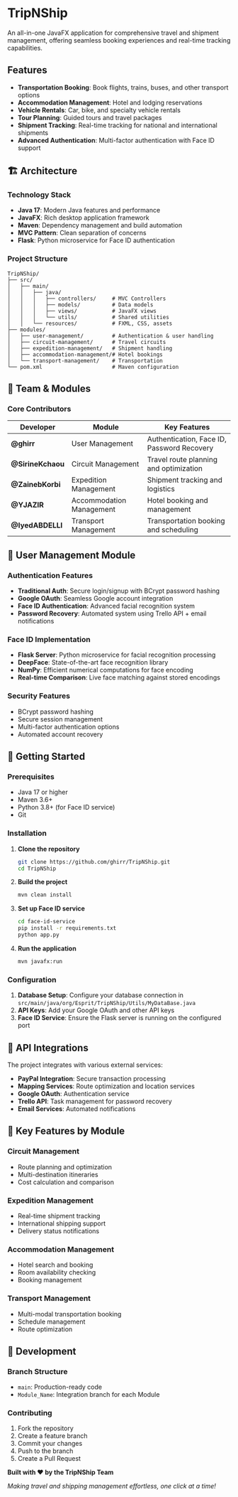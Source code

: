 # TripNShip

An all-in-one JavaFX application for comprehensive travel and shipment management, offering seamless booking experiences and real-time tracking capabilities.

## Features

- **Transportation Booking**: Book flights, trains, buses, and other transport options
- **Accommodation Management**: Hotel and lodging reservations
- **Vehicle Rentals**: Car, bike, and specialty vehicle rentals
- **Tour Planning**: Guided tours and travel packages
- **Shipment Tracking**: Real-time tracking for national and international shipments
- **Advanced Authentication**: Multi-factor authentication with Face ID support

## 🏗️ Architecture

### Technology Stack
- **Java 17**: Modern Java features and performance
- **JavaFX**: Rich desktop application framework
- **Maven**: Dependency management and build automation
- **MVC Pattern**: Clean separation of concerns
- **Flask**: Python microservice for Face ID authentication

### Project Structure
```
TripNShip/
├── src/
│   ├── main/
│   │   ├── java/
│   │   │   ├── controllers/     # MVC Controllers
│   │   │   ├── models/          # Data models
│   │   │   ├── views/           # JavaFX views
│   │   │   └── utils/           # Shared utilities
│   │   └── resources/           # FXML, CSS, assets
├── modules/
│   ├── user-management/         # Authentication & user handling
│   ├── circuit-management/      # Travel circuits
│   ├── expedition-management/   # Shipment handling
│   ├── accommodation-management/# Hotel bookings
│   └── transport-management/    # Transportation
└── pom.xml                      # Maven configuration
```

## 👥 Team & Modules

### Core Contributors

| Developer | Module | Key Features |
|-----------|---------|--------------|
| **@ghirr** | User Management | Authentication, Face ID, Password Recovery |
| **@SirineKchaou** | Circuit Management | Travel route planning and optimization |
| **@ZainebKorbi** | Expedition Management | Shipment tracking and logistics |
| **@YJAZIR** | Accommodation Management | Hotel booking and management |
| **@IyedABDELLI** | Transport Management | Transportation booking and scheduling |

## 🔐 User Management Module

### Authentication Features
- **Traditional Auth**: Secure login/signup with BCrypt password hashing
- **Google OAuth**: Seamless Google account integration
- **Face ID Authentication**: Advanced facial recognition system
- **Password Recovery**: Automated system using Trello API + email notifications

### Face ID Implementation
- **Flask Server**: Python microservice for facial recognition processing
- **DeepFace**: State-of-the-art face recognition library
- **NumPy**: Efficient numerical computations for face encoding
- **Real-time Comparison**: Live face matching against stored encodings

### Security Features
- BCrypt password hashing
- Secure session management
- Multi-factor authentication options
- Automated account recovery

## 🚀 Getting Started

### Prerequisites
- Java 17 or higher
- Maven 3.6+
- Python 3.8+ (for Face ID service)
- Git

### Installation

1. **Clone the repository**
   ```bash
   git clone https://github.com/ghirr/TripNShip.git
   cd TripNShip
   ```

2. **Build the project**
   ```bash
   mvn clean install
   ```

3. **Set up Face ID service**
   ```bash
   cd face-id-service
   pip install -r requirements.txt
   python app.py
   ```

4. **Run the application**
   ```bash
   mvn javafx:run
   ```

### Configuration

1. **Database Setup**: Configure your database connection in `src/main/java/org/Esprit/TripNShip/Utils/MyDataBase.java`
2. **API Keys**: Add your Google OAuth and other API keys
3. **Face ID Service**: Ensure the Flask server is running on the configured port

## 📱 API Integrations

The project integrates with various external services:
- **PayPal Integration**: Secure transaction processing
- **Mapping Services**: Route optimization and location services
- **Google OAuth**: Authentication service
- **Trello API**: Task management for password recovery
- **Email Services**: Automated notifications

## 🎯 Key Features by Module

### Circuit Management
- Route planning and optimization
- Multi-destination itineraries
- Cost calculation and comparison

### Expedition Management
- Real-time shipment tracking
- International shipping support
- Delivery status notifications

### Accommodation Management
- Hotel search and booking
- Room availability checking
- Booking management

### Transport Management
- Multi-modal transportation booking
- Schedule management
- Route optimization


## 🔧 Development

### Branch Structure
- `main`: Production-ready code
- `Module_Name`: Integration branch for each Module

### Contributing
1. Fork the repository
2. Create a feature branch
3. Commit your changes
4. Push to the branch
5. Create a Pull Request


**Built with ❤️ by the TripNShip Team**

*Making travel and shipping management effortless, one click at a time!*
